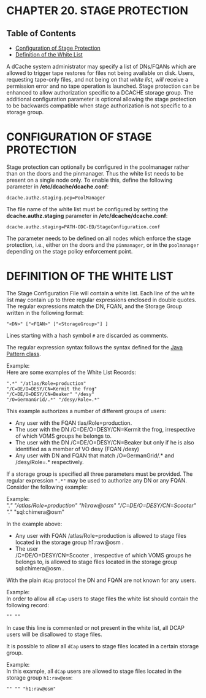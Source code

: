 CHAPTER 20.  STAGE PROTECTION
=============================

Table of Contents
-----------------

+ [Configuration of Stage Protection](#configuration-of-stage-protection)  
+ [Definition of the White List](#definition-of-the-white-list)  


A dCache system administrator may specify a list of DNs/FQANs which are allowed to trigger tape restores for files not being available on disk. Users, requesting tape-only files, and not being on that *white list, will* receive a permission error and no tape operation is launched. Stage protection can be enhanced to allow authorization specific to a DCACHE storage group. The additional configuration parameter is optional allowing the stage protection to be backwards compatible when stage authorization is not specific to a storage group.

CONFIGURATION OF STAGE PROTECTION
=================================

Stage protection can optionally be configured in the poolmanager rather than on the doors and the pinmanager. Thus the white list needs to be present on a single node only. To enable this, define the following parameter in **/etc/dcache/dcache.conf**:


    dcache.authz.staging.pep=PoolManager

The file name of the white list must be configured by setting the **dcache.authz.staging** parameter in **/etc/dcache/dcache.conf**:

    dcache.authz.staging=PATH-ODC-ED/StageConfiguration.conf

The parameter needs to be defined on all nodes which enforce the stage protection, i.e., either on the doors and the `pinmanager`, or in the `poolmanager` depending on the stage policy enforcement point.

DEFINITION OF THE WHITE LIST
============================

The Stage Configuration File will contain a white list. Each line of the white list may contain up to three regular expressions enclosed in double quotes. The regular expressions match the DN, FQAN, and the Storage Group written in the following format:

    "<DN>" ["<FQAN>" ["<StorageGroup>"] ]  

Lines starting with a hash symbol `#` are discarded as comments.  

The regular expression syntax follows the syntax defined for the [Java Pattern class](http://docs.oracle.com/javase/6/docs/api/java/util/regex/Pattern.html).

Example:  
Here are some examples of the White List Records:    

    ".*" "/atlas/Role=production"  
    "/C=DE/O=DESY/CN=Kermit the frog"  
    "/C=DE/O=DESY/CN=Beaker" "/desy"  
    "/O=GermanGrid/.*" "/desy/Role=.*"  

This example authorizes a number of different groups of users:

-   Any user with the FQAN  tlas/Role=production.  
-   The user with the DN /C=DE/O=DESY/CN=Kermit the frog, irrespective of which VOMS groups he belongs to.  
-   The user with the DN /C=DE/O=DESY/CN=Beaker but only if he is also identified as a member of VO desy (FQAN /desy)  
-   Any user with DN and FQAN that match /O=GermanGrid/.\* and /desy/Role=.\* respectively.

If a storage group is specified all three parameters must be provided. The regular expression `".*"` may be used to authorize any DN or any FQAN. Consider the following example:

Example:  
    ".*" "/atlas/Role=production" "h1:raw@osm"
    "/C=DE/O=DESY/CN=Scooter" ".*" "sql:chimera@osm"

In the example above:  

-   Any user with
    FQAN
    /atlas/Role=production
    is allowed to stage files located in the storage group
    h1:raw@osm
    .
-   The user  
    /C=DE/O=DESY/CN=Scooter
    , irrespective of which VOMS groups he belongs to, is allowed to stage files located in the storage group
    sql:chimera@osm
    .

With the plain `dCap` protocol the DN and FQAN are not known for any users.

Example:  
In order to allow all `dCap` users to stage files the white list should contain the following record:

    "" ""
    
In case this line is commented or not present in the white list, all DCAP users will be disallowed to stage files.

It is possible to allow all `dCap` users to stage files located in a certain storage group.

Example:   
In this example, all `dCap` users are allowed to stage files located in the storage group `h1:raw@osm`:

    "" "" "h1:raw@osm" 

  [Java Pattern class]: http://java.sun.com/javase/6/docs/api/java/util/regex/Pattern.html
